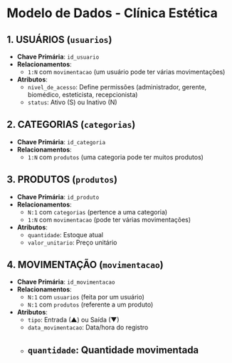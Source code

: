 # Modelo de Dados - Clínica Estética

## 1. USUÁRIOS (`usuarios`)
- **Chave Primária**: `id_usuario`
- **Relacionamentos**:
  - `1:N` com `movimentacao` (um usuário pode ter várias movimentações)
- **Atributos**:
  - `nivel_de_acesso`: Define permissões (administrador, gerente, biomédico, esteticista, recepcionista)
  - `status`: Ativo (S) ou Inativo (N)


## 2. CATEGORIAS (`categorias`)
- **Chave Primária**: `id_categoria`
- **Relacionamentos**:
  - `1:N` com `produtos` (uma categoria pode ter muitos produtos)


## 3. PRODUTOS (`produtos`)
- **Chave Primária**: `id_produto`
- **Relacionamentos**:
  - `N:1` com `categorias` (pertence a uma categoria)
  - `1:N` com `movimentacao` (pode ter várias movimentações)
- **Atributos**:
  - `quantidade`: Estoque atual
  - `valor_unitario`: Preço unitário
  

## 4. MOVIMENTAÇÃO (`movimentacao`)
- **Chave Primária**: `id_movimentacao`
- **Relacionamentos**:
  - `N:1` com `usuarios` (feita por um usuário)
  - `N:1` com `produtos` (referente a um produto)
- **Atributos**:
  - `tipo`: Entrada (▲) ou Saída (▼)
  - `data_movimentacao`: Data/hora do registro
  - `quantidade`: Quantidade movimentada
    - 